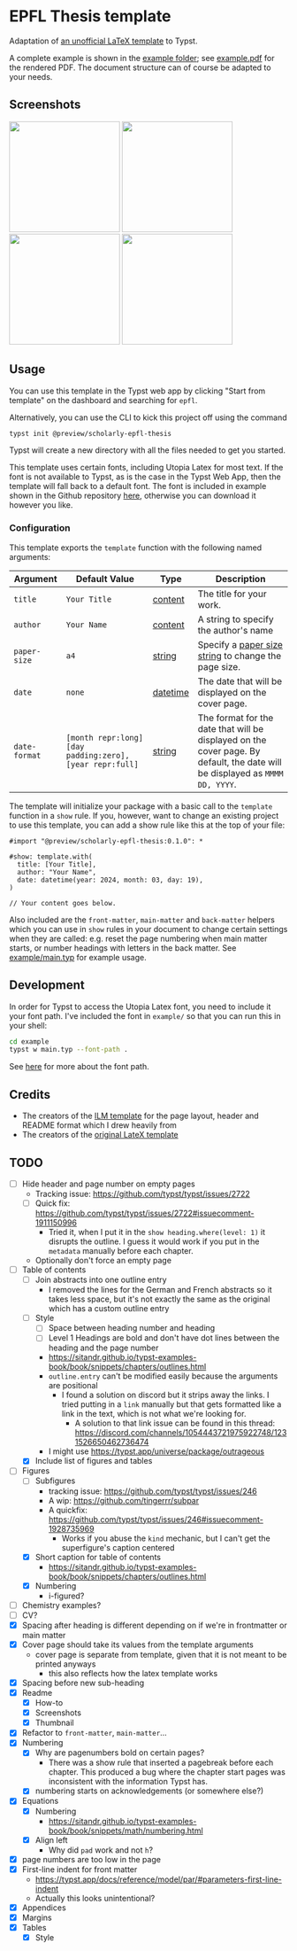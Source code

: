 # EPFL Thesis template

Adaptation of [an unofficial LaTeX template](https://www.overleaf.com/latex/templates/swiss-federal-institute-of-technology-in-lausanne-epfl-phd-thesis/dhcgtppybcwv) to Typst.

A complete example is shown in the [example folder](./example); see [example.pdf](./example/main.pdf) for the rendered PDF. The document structure can of course be adapted to your needs.

## Screenshots

<div>
  <img src="./screenshots/cover_page.png" width=200px>
  <img src="./screenshots/acknowledgements.png" width=200px>
  <img src="./screenshots/tables_and_figures.png" width=200px>
  <img src="./screenshots/appendix.png" width=200px>
</div>

## Usage

You can use this template in the Typst web app by clicking "Start from template" on the dashboard and searching for `epfl`.

Alternatively, you can use the CLI to kick this project off using the command

```sh
typst init @preview/scholarly-epfl-thesis
```

Typst will create a new directory with all the files needed to get you started.

This template uses certain fonts, including Utopia Latex for most text. If the font is not available to Typst, as is the case in the Typst Web App, then the template will fall back to a default font. The font is included in example shown in the Github repository [here](./example/utopia_font), otherwise you can download it however you like.

### Configuration

This template exports the `template` function with the following named arguments:

| Argument | Default Value | Type | Description |
| --- | --- | --- | --- |
| `title` | `Your Title` | [content](https://typst.app/docs/reference/foundations/content/) | The title for your work. |
| `author` | `Your Name` | [content](https://typst.app/docs/reference/foundations/content/) | A string to specify the author's name |
| `paper-size` | `a4` | [string](https://typst.app/docs/reference/foundations/str/) | Specify a [paper size string](https://typst.app/docs/reference/layout/page#parameters-paper) to change the page size. |
| `date` | `none` | [datetime](https://typst.app/docs/reference/foundations/datetime/) | The date that will be displayed on the cover page. |
| `date-format` | `[month repr:long] [day padding:zero], [year repr:full]` | [string](https://typst.app/docs/reference/foundations/str/) | The format for the date that will be displayed on the cover page. By default, the date will be displayed as `MMMM DD, YYYY`. |

The template will initialize your package with a basic call to the `template` function in a `show` rule. If you, however, want to change an existing project to use this template, you can add a show rule like this at the top of your file:

```typst
#import "@preview/scholarly-epfl-thesis:0.1.0": *

#show: template.with(
  title: [Your Title],
  author: "Your Name",
  date: datetime(year: 2024, month: 03, day: 19),
)

// Your content goes below.
```

Also included are the `front-matter`, `main-matter` and `back-matter` helpers which you can use in `show` rules in your document to change certain settings when they are called: e.g. reset the page numbering when main matter starts, or number headings with letters in the back matter.
See [example/main.typ](./example/main.typ) for example usage.

## Development

In order for Typst to access the Utopia Latex font, you need to include it your font path. I've included the font in `example/` so that you can run this in your shell:
```sh
cd example
typst w main.typ --font-path .
```
See [here](https://typst.app/docs/reference/text/text/#parameters-font) for more about the font path.

## Credits
- The creators of the [ILM template](https://github.com/talal/ilm/blob/main/lib.typ) for the page layout, header and README format which I drew heavily from
- The creators of the [original LateX template](https://www.overleaf.com/latex/templates/swiss-federal-institute-of-technology-in-lausanne-epfl-phd-thesis/dhcgtppybcwv)

## TODO

- [ ] Hide header and page number on empty pages
  - Tracking issue: <https://github.com/typst/typst/issues/2722>
  - [ ] Quick fix: <https://github.com/typst/typst/issues/2722#issuecomment-1911150996>
    - Tried it, when I put it in the `show heading.where(level: 1)` it disrupts the outline. I guess it would work if you put in the `metadata` manually before each chapter.
  - Optionally don't force an empty page
- [ ] Table of contents
    - [ ] Join abstracts into one outline entry
      - I removed the lines for the German and French abstracts so it takes less space, but it's not exactly the same as the original which has a custom outline entry
    - [ ] Style
      - [ ] Space between heading number and heading
      - [ ] Level 1 Headings are bold and don't have dot lines between the heading and the page number
      - <https://sitandr.github.io/typst-examples-book/book/snippets/chapters/outlines.html>
      - `outline.entry` can't be modified easily because the arguments are positional
        - I found a solution on discord but it strips away the links. I tried putting in a `link` manually but that gets formatted like a link in the text, which is not what we're looking for.
          - A solution to that link issue can be found in this thread: <https://discord.com/channels/1054443721975922748/1231526650462736474>
      - I might use <https://typst.app/universe/package/outrageous>
    - [x] Include list of figures and tables
- [ ] Figures
    - [ ] Subfigures
        - tracking issue: <https://github.com/typst/typst/issues/246>
        - A wip: <https://github.com/tingerrr/subpar>
        - A quickfix: <https://github.com/typst/typst/issues/246#issuecomment-1928735969>
          - Works if you abuse the `kind` mechanic, but I can't get the superfigure's caption centered
    - [x] Short caption for table of contents
        - <https://sitandr.github.io/typst-examples-book/book/snippets/chapters/outlines.html>
    - [x] Numbering
        - i-figured?
- [ ] Chemistry examples?
- [ ] CV?
- [x] Spacing after heading is different depending on if we're in frontmatter or main matter
- [x] Cover page should take its values from the template arguments
  - cover page is separate from template, given that it is not meant to be printed anyways
    - this also reflects how the latex template works
- [x] Spacing before new sub-heading
- [x] Readme
  - [x] How-to
  - [x] Screenshots
  - [x] Thumbnail
- [x] Refactor to `front-matter`, `main-matter`...
- [x] Numbering
    - [x] Why are pagenumbers bold on certain pages?
        - There was a show rule that inserted a pagebreak before each chapter. This produced a bug where the chapter start pages was inconsistent with the information Typst has.
    - [x] numbering starts on acknowledgements (or somewhere else?)
- [x] Equations
  - [x] Numbering
    - <https://sitandr.github.io/typst-examples-book/book/snippets/math/numbering.html>
  - [x] Align left
    - Why did `pad` work and not `h`?
- [x] page numbers are too low in the page
- [x] First-line indent for front matter
  - <https://typst.app/docs/reference/model/par/#parameters-first-line-indent>
  - Actually this looks unintentional?
- [x] Appendices
- [x] Margins
- [x] Tables
    - [x] Style
